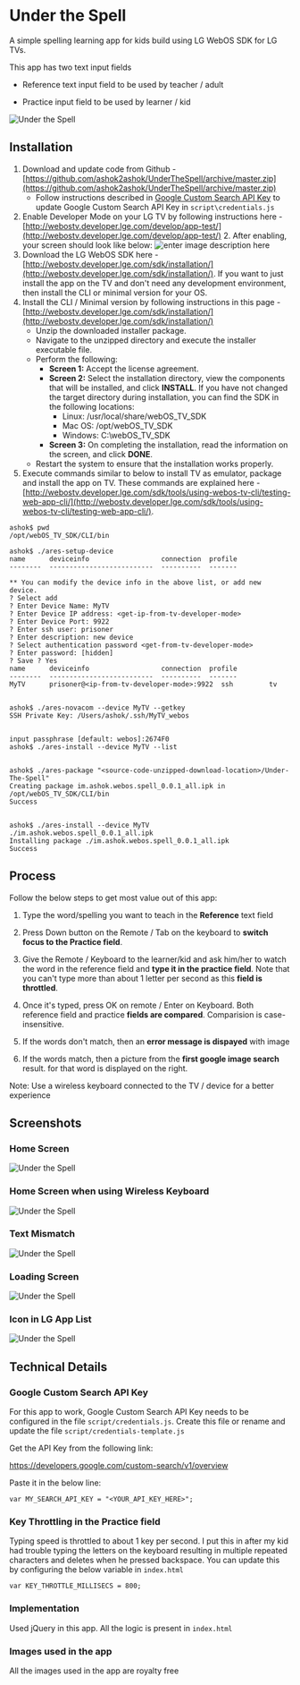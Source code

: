 
# Under the Spell

  

A simple spelling learning app for kids build using LG WebOS SDK for LG TVs.

This app has two text input fields

- Reference text input field to be used by teacher / adult

- Practice input field to be used by learner / kid

![Under the Spell](screenshots/Right.jpg)

## Installation

 1. Download and update code from Github - [https://github.com/ashok2ashok/UnderTheSpell/archive/master.zip](https://github.com/ashok2ashok/UnderTheSpell/archive/master.zip)
	 -  Follow instructions described in [Google Custom Search API Key](#google-custom-search-api-key) to update Google Custom Search API Key in `script\credentials.js`
 2. Enable Developer Mode on your LG TV by following instructions here - [http://webostv.developer.lge.com/develop/app-test/](http://webostv.developer.lge.com/develop/app-test/)
	 2. After enabling, your screen should look like below: 
	 ![enter image description here](http://webostv.developer.lge.com/download_file/view_inline/2099/)
 3. Download the LG WebOS SDK here - [http://webostv.developer.lge.com/sdk/installation/](http://webostv.developer.lge.com/sdk/installation/). If you want to just install the app on the TV and don't need any development environment, then install the CLI or minimal version for your OS.
 4. Install the CLI / Minimal version by following instructions in this page - [http://webostv.developer.lge.com/sdk/installation/](http://webostv.developer.lge.com/sdk/installation/)
	 - Unzip the downloaded installer package.
	 - Navigate to the unzipped directory and execute the installer executable file.
	 - Perform the following:
		 - **Screen 1:**  Accept the license agreement.
		 - **Screen 2:** Select the installation directory, view the components that will be installed, and click **INSTALL**.
		 If you have not changed the target directory during installation, you can find the SDK in the following locations:
			 - Linux: /usr/local/share/webOS_TV_SDK
			 - Mac OS: /opt/webOS_TV_SDK
			 - Windows: C:\webOS_TV_SDK
		 - **Screen 3:** On completing the installation, read the information on the screen, and click  **DONE**.
	 - Restart the system to ensure that the installation works properly.
 5. Execute commands similar to below to install TV as emulator, package and install the app on TV. These commands are explained here - [http://webostv.developer.lge.com/sdk/tools/using-webos-tv-cli/testing-web-app-cli/](http://webostv.developer.lge.com/sdk/tools/using-webos-tv-cli/testing-web-app-cli/).

```
ashok$ pwd
/opt/webOS_TV_SDK/CLI/bin

ashok$ ./ares-setup-device
name      deviceinfo                  connection  profile
--------  --------------------------  ----------  ------- 

** You can modify the device info in the above list, or add new device.
? Select add
? Enter Device Name: MyTV
? Enter Device IP address: <get-ip-from-tv-developer-mode>
? Enter Device Port: 9922
? Enter ssh user: prisoner
? Enter description: new device
? Select authentication password <get-from-tv-developer-mode>
? Enter password: [hidden]
? Save ? Yes
name      deviceinfo                  connection  profile
--------  --------------------------  ----------  -------
MyTV      prisoner@<ip-from-tv-developer-mode>:9922  ssh         tv    


ashok$ ./ares-novacom --device MyTV --getkey
SSH Private Key: /Users/ashok/.ssh/MyTV_webos


input passphrase [default: webos]:2674F0
ashok$ ./ares-install --device MyTV --list


ashok$ ./ares-package "<source-code-unzipped-download-location>/Under-The-Spell"
Creating package im.ashok.webos.spell_0.0.1_all.ipk in /opt/webOS_TV_SDK/CLI/bin
Success


ashok$ ./ares-install --device MyTV ./im.ashok.webos.spell_0.0.1_all.ipk
Installing package ./im.ashok.webos.spell_0.0.1_all.ipk
Success
```

## Process

Follow the below steps to get most value out of this app:

1. Type the word/spelling you want to teach in the **Reference** text field

2. Press Down button on the Remote / Tab on the keyboard to **switch focus to the Practice field**.

3. Give the Remote / Keyboard to the learner/kid and ask him/her to watch the word in the reference field and **type it in the practice field**. Note that you can't type more than about 1 letter per second as this **field is throttled**.

4. Once it's typed, press OK on remote / Enter on Keyboard. Both reference field and practice **fields are compared**. Comparision is case-insensitive.

5. If the words don't match, then an **error message is dispayed** with image

6. If the words match, then a picture from the **first google image search** result. for that word is displayed on the right.

  

Note: Use a wireless keyboard connected to the TV / device for a better experience

  

## Screenshots

### Home Screen

![Under the Spell](screenshots/Home.png)

### Home Screen when using Wireless Keyboard

![Under the Spell](screenshots/HomePhysicalKeyboard.png)

### Text Mismatch

![Under the Spell](screenshots/Wrong.png)

### Loading Screen

![Under the Spell](screenshots/Loading.png)

### Icon in LG App List

![Under the Spell](screenshots/HomeIcon.png)

  

## Technical Details

  

### Google Custom Search API Key

For this app to work, Google Custom Search API Key needs to be configured in the file `script/credentials.js`. Create this file or rename and update the file `script/credentials-template.js`

  

Get the API Key from the following link:

https://developers.google.com/custom-search/v1/overview

  

Paste it in the below line:

`var MY_SEARCH_API_KEY = "<YOUR_API_KEY_HERE>";`

  

### Key Throttling in the Practice field

Typing speed is throttled to about 1 key per second. I put this in after my kid had trouble typing the letters on the keyboard resulting in multiple repeated characters and deletes when he pressed backspace. You can update this by configuring the below variable in `index.html`

`var KEY_THROTTLE_MILLISECS = 800;`

  

### Implementation

Used jQuery in this app. All the logic is present in `index.html`

  

### Images used in the app

All the images used in the app are royalty free